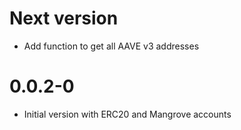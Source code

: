 # Next version

- Add function to get all AAVE v3 addresses

# 0.0.2-0

- Initial version with ERC20 and Mangrove accounts

